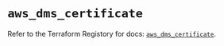 # `aws_dms_certificate`

Refer to the Terraform Registory for docs: [`aws_dms_certificate`](https://registry.terraform.io/providers/hashicorp/aws/5.8.0/docs/resources/dms_certificate).
